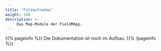 ```yaml
---
title: "Feldaufnahme"
weight: 100
description: >-
     Das Map-Module der FieldMApp.
---
```


{{% pageinfo %}}
Die Dokumentation ist noch im Aufbau.
{{% /pageinfo %}}
